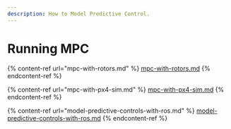 ```yaml
---
description: How to Model Predictive Control.
---
```


# Running MPC

{% content-ref url="mpc-with-rotors.md" %}
[mpc-with-rotors.md](mpc-with-rotors.md)
{% endcontent-ref %}

{% content-ref url="mpc-with-px4-sim.md" %}
[mpc-with-px4-sim.md](mpc-with-px4-sim.md)
{% endcontent-ref %}

{% content-ref url="model-predictive-controls-with-ros.md" %}
[model-predictive-controls-with-ros.md](model-predictive-controls-with-ros.md)
{% endcontent-ref %}


